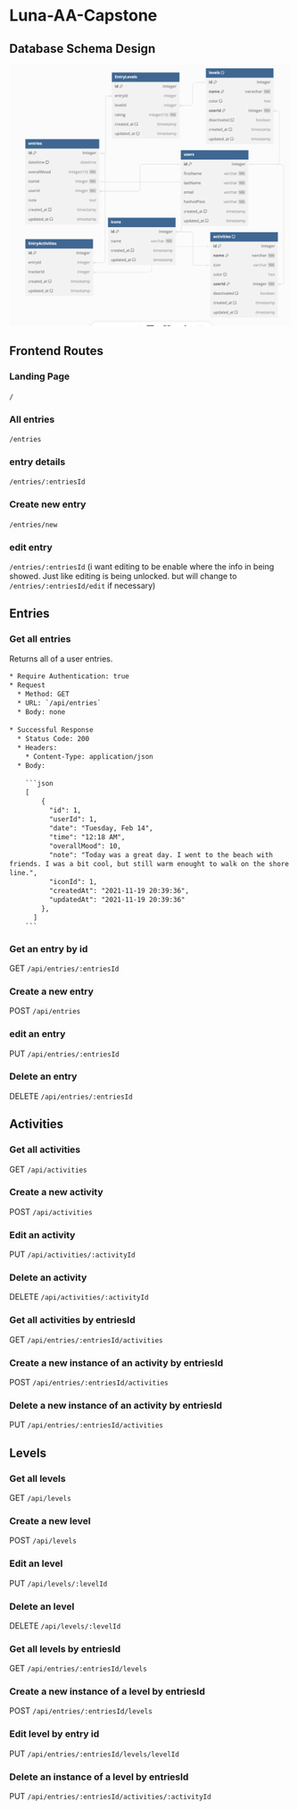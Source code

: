 # Luna-AA-Capstone

## Database Schema Design

![luna-database-schema]

[luna-database-schema]: ./images/db-schema.png

## Frontend Routes
### Landing Page
   `/`
### All entries
   `/entries`
### entry details
   `/entries/:entriesId`
### Create new entry
   `/entries/new`
### edit entry
   `/entries/:entriesId` (i want editing to be enable where the info in being showed. Just like editing is being unlocked. but will change to `/entries/:entriesId/edit` if necessary)

## Entries
### Get all entries
   Returns all of a user entries.

    * Require Authentication: true
    * Request
      * Method: GET
      * URL: `/api/entries`
      * Body: none

    * Successful Response
      * Status Code: 200
      * Headers:
        * Content-Type: application/json
      * Body:

        ```json
        [
            {
              "id": 1,
              "userId": 1,
              "date": "Tuesday, Feb 14",
              "time": "12:18 AM",
              "overallMood": 10,
              "note": "Today was a great day. I went to the beach with friends. I was a bit cool, but still warm enought to walk on the shore line.",
              "iconId": 1,
              "createdAt": "2021-11-19 20:39:36",
              "updatedAt": "2021-11-19 20:39:36"
            },
          ]
        ```

### Get an entry by id
   GET `/api/entries/:entriesId`

### Create a new entry
   POST `/api/entries`

### edit an entry
   PUT `/api/entries/:entriesId`

### Delete an entry
   DELETE `/api/entries/:entriesId`


## Activities
### Get all activities
   GET `/api/activities`

### Create a new activity
   POST `/api/activities`

### Edit an activity
   PUT `/api/activities/:activityId`

### Delete an activity
   DELETE `/api/activities/:activityId`

### Get all activities by entriesId
   GET `/api/entries/:entriesId/activities`

### Create a new instance of an activity by entriesId
   POST `/api/entries/:entriesId/activities`

### Delete a new instance of an activity by entriesId
   PUT `/api/entries/:entriesId/activities`

## Levels
### Get all levels
   GET `/api/levels`

### Create a new level
   POST `/api/levels`

### Edit an level
   PUT `/api/levels/:levelId`

### Delete an level
   DELETE `/api/levels/:levelId`

### Get all levels by entriesId
   GET `/api/entries/:entriesId/levels`

### Create a new instance of a level by entriesId
   POST `/api/entries/:entriesId/levels`

### Edit level by entry id
   PUT `/api/entries/:entriesId/levels/levelId`

### Delete an instance of a level by entriesId
   PUT `/api/entries/:entriesId/activities/:activityId`
